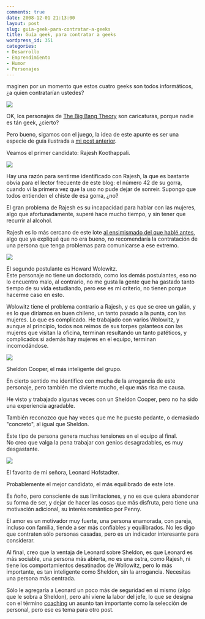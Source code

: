 ```yaml
---
comments: true
date: 2008-12-01 21:13:00
layout: post
slug: guia-geek-para-contratar-a-geeks
title: Guía geek, para contratar a geeks
wordpress_id: 351
categories:
- Desarrollo
- Emprendimiento
- Humor
- Personajes
---
```


maginen por un momento que estos cuatro geeks son todos informáticos, ¿a quien contratarían ustedes?

![](tbbt.jpg)

OK, los personajes de [The Big Bang Theory](http://en.wikipedia.org/wiki/The_Big_Bang_Theory) son caricaturas, porque nadie es tán geek, ¿cierto?

Pero bueno, sigamos con el juego, la idea de este apunte es ser una especie de guía ilustrada a [mi post anterior](/2008/11/ensimismados.html).  
  
Veamos el primer candidato: Rajesh Koothappali.

![](rajesh.jpg)

Hay una razón para sentirme identificado con Rajesh, la que es bastante obvia para el lector frecuente de este blog: el número 42 de su gorra, cuando vi la primera vez que la uso no pude dejar de sonreir. Supongo que todos entienden el chiste de esa gorra, ¿no?

El gran problema de Rajesh es su incapacidad para hablar con las mujeres, algo que afortunadamente, superé hace mucho tiempo, y sin tener que recurrir al alcohol.

Rajesh es lo más cercano de este lote [al ensimismado del que hablé antes](/2008/11/ensimismados.html), algo que ya expliqué que no era bueno, no recomendaría la contratación de una persona que tenga problemas para comunicarse a ese extremo.

![](wolowitz.jpg)

El segundo postulante es Howard Wolowitz.  
Este personaje no tiene un doctorado, como los demás postulantes, eso no lo encuentro malo, al contrario, no me gusta la gente que ha gastado tanto tiempo de su vida estudiando, pero ese es mi criterio, no tienen porque hacerme caso en esto.

Wolowitz tiene el problema contrario a Rajesh, y es que se cree un galán, y es lo que diríamos en buen chileno, un tanto pasado a la punta, con las mujeres. Lo que es complicado. He trabajado con varios Wolowitz, y aunque al principio, todos nos reimos de sus torpes galanteos con las mujeres que visitan la oficina, terminan resultando un tanto patéticos, y complicados si además hay mujeres en el equipo, terminan incomodándose.

![](sheldon.jpg)

Sheldon Cooper, el más inteligente del grupo.

En cierto sentido me identifico con mucha de la arrogancia de este personaje, pero también me divierte mucho, el que más risa me causa.

He visto y trabajado algunas veces con un Sheldon Cooper, pero no ha sido una experiencia agradable.

También reconozco que hay veces que me he puesto pedante, o demasiado "concreto", al igual que Sheldon.

Este tipo de persona genera muchas tensiones en el equipo al final.  
No creo que valga la pena trabajar con genios desagradables, es muy desgastante.

![](leonard.jpg)

El favorito de mi señora, Leonard Hofstadter.

Probablemente el mejor candidato, el más equilibrado de este lote.

Es ñoño, pero consciente de sus limitaciones, y no es que quiera abandonar su forma de ser, y dejar de hacer las cosas que más disfruta, pero tiene una motivación adicional, su interés romántico por Penny.

El amor es un motivador muy fuerte, una persona enamorada, con pareja, incluso con familia, tiende a ser más confiables y equilibrados. No les digo que contraten sólo personas casadas, pero es un indicador interesante para considerar.

Al final, creo que la ventaja de Leonard sobre Sheldon, es que Leonard es más sociable, una persona más abierta, no es una ostra, como Rajesh, ni tiene los comportamientos desatinados de Wollowitz, pero lo más importante, es tan inteligente como Sheldon, sin la arrogancia. Necesitas una persona más centrada.

Sólo le agregaría a Leonard un poco más de seguridad en si mismo (algo que le sobra a Sheldon), pero ahí viene la labor del jefe, lo que se designa con el término [coaching](http://es.wikipedia.org/wiki/Coaching) un asunto tan importante como la selección de personal, pero ese es tema para otro post.



